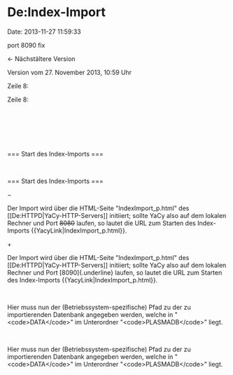 De:Index-Import
===============

Date: 2013-11-27 11:59:33

port 8090 fix

← Nächstältere Version

Version vom 27. November 2013, 10:59 Uhr

Zeile 8:

Zeile 8:

 

 

 

<div>

=== Start des Index-Imports ===

</div>

 

<div>

=== Start des Index-Imports ===

</div>

−

<div>

Der Import wird über die HTML-Seite \"IndexImport\_p.html\" des
\[\[De:HTTPD\|YaCy-HTTP-Servers\]\] initiiert; sollte YaCy also auf dem
lokalen Rechner und Port ~~8080~~ laufen, so lautet die URL zum Starten
des Index-Imports {{YacyLink\|IndexImport\_p.html}}.

</div>

\+

<div>

Der Import wird über die HTML-Seite \"IndexImport\_p.html\" des
\[\[De:HTTPD\|YaCy-HTTP-Servers\]\] initiiert; sollte YaCy also auf dem
lokalen Rechner und Port [8090]{.underline} laufen, so lautet die URL
zum Starten des Index-Imports {{YacyLink\|IndexImport\_p.html}}.

</div>

 

<div>

Hier muss nun der (Betriebssystem-spezifische) Pfad zu der zu
importierenden Datenbank angegeben werden, welche in
\"\<code\>DATA\</code\>\" im Unterordner \"\<code\>PLASMADB\</code\>\"
liegt.

</div>

 

<div>

Hier muss nun der (Betriebssystem-spezifische) Pfad zu der zu
importierenden Datenbank angegeben werden, welche in
\"\<code\>DATA\</code\>\" im Unterordner \"\<code\>PLASMADB\</code\>\"
liegt.

</div>

 

 
